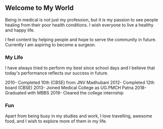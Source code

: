 ## Welcome to My World

Being in medical is not just my profession, but it is my passion to see people healing from their poor health conditions. I wish everyone to live a healthy and happy life.

I feel content by helping people and hope to serve the community in future. Currently I am aspiring to become a surgeon.

### My Life

I have always tried to perform my best since school days and I believe that today's performance reflects our success in future.



2010- Completed 10th (CBSE) from JNV Madhubani
2012- Completed 12th board (CBSE)
2013- Joined Medical College as UG.PMCH Patna
2018- Graduated with MBBS 
2019- Cleared the college internship





### Fun

Apart from being busy in my studies and work, I love travelling, awesome food, and I wish to explore more of them in my life.
